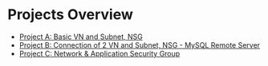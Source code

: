 # Projects Overview

- [Project A: Basic VN and Subnet, NSG](./Project_A/README.md)
- [Project B: Connection of 2 VN and Subnet, NSG - MySQL Remote Server](./Project_B/README.md)
- [Project C: Network & Application Security Group](./Project_C/README.md)